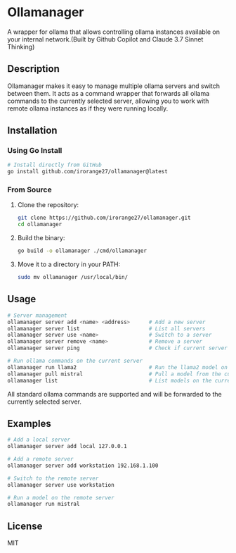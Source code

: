 # Ollamanager

A wrapper for ollama that allows controlling ollama instances available on your internal network.(Built by Github Copilot and Claude 3.7 Sinnet Thinking)

## Description

Ollamanager makes it easy to manage multiple ollama servers and switch between them. It acts as a command wrapper that forwards all ollama commands to the currently selected server, allowing you to work with remote ollama instances as if they were running locally.

## Installation

### Using Go Install

```bash
# Install directly from GitHub
go install github.com/irorange27/ollamanager@latest
```

### From Source

1. Clone the repository:

   ```bash
   git clone https://github.com/irorange27/ollamanager.git
   cd ollamanager
   ```

2. Build the binary:

   ```bash
   go build -o ollamanager ./cmd/ollamanager
   ```

3. Move it to a directory in your PATH:

   ```bash
   sudo mv ollamanager /usr/local/bin/
   ```

## Usage

```bash
# Server management
ollamanager server add <name> <address>      # Add a new server
ollamanager server list                      # List all servers
ollamanager server use <name>                # Switch to a server
ollamanager server remove <name>             # Remove a server
ollamanager server ping                      # Check if current server is reachable

# Run ollama commands on the current server
ollamanager run llama2                       # Run the llama2 model on current server
ollamanager pull mistral                     # Pull a model from the current server
ollamanager list                             # List models on the current server
```

All standard ollama commands are supported and will be forwarded to the currently selected server.

## Examples

```bash
# Add a local server
ollamanager server add local 127.0.0.1

# Add a remote server
ollamanager server add workstation 192.168.1.100

# Switch to the remote server
ollamanager server use workstation

# Run a model on the remote server
ollamanager run mistral
```

## License

MIT
